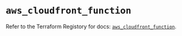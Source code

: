 # `aws_cloudfront_function`

Refer to the Terraform Registory for docs: [`aws_cloudfront_function`](https://registry.terraform.io/providers/hashicorp/aws/5.24.0/docs/resources/cloudfront_function).
